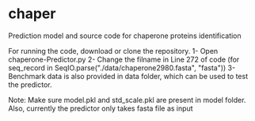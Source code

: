 # chaper
Prediction model and source code for chaperone proteins identification

For running the code, download or clone the repository. 
1- Open chaperone-Predictor.py
2- Change the filname in Line 272 of code (for seq_record in SeqIO.parse("./data/chaperone2980.fasta", "fasta"))
3- Benchmark data is also provided in data folder, which can be used to test the predictor. 

Note: Make sure model.pkl and std_scale.pkl are present in model folder. Also, currently the predictor only takes fasta file as input

